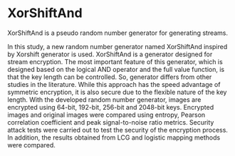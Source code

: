 # XorShiftAnd
XorShiftAnd is a pseudo random number generator for generating streams.

In this study, a new random number generator named XorShiftAnd inspired by Xorshift generator is used. XorShiftAnd is a generator designed for stream encryption. The most important feature of this generator, which is designed based on the logical AND operator and the full value function, is that the key length can be controlled. So, generator differs from other studies in the literature. While this approach has the speed advantage of symmetric encryption, it is also secure due to the flexible nature of the key length. With the developed random number generator, images are encrypted using 64-bit, 192-bit, 256-bit and 2048-bit keys. Encrypted images and original images were compared using entropy, Pearson correlation coefficient and peak signal-to-noise ratio metrics. Security attack tests were carried out to test the security of the encryption process. In addition, the results obtained from LCG and logistic mapping methods were compared.
